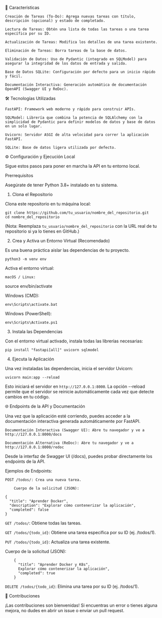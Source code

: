 🚀 Características

    Creación de Tareas (To-Do): Agrega nuevas tareas con título, descripción (opcional) y estado de completado.

    Lectura de Tareas: Obtén una lista de todas las tareas o una tarea específica por su ID.

    Actualización de Tareas: Modifica los detalles de una tarea existente.

    Eliminación de Tareas: Borra tareas de la base de datos.

    Validación de Datos: Uso de Pydantic (integrado en SQLModel) para asegurar la integridad de los datos de entrada y salida.

    Base de Datos SQLite: Configuración por defecto para un inicio rápido y fácil.

    Documentación Interactiva: Generación automática de documentación OpenAPI (Swagger UI y ReDoc).

🛠️ Tecnologías Utilizadas

    FastAPI: Framework web moderno y rápido para construir APIs.

    SQLModel: Librería que combina la potencia de SQLAlchemy con la simplicidad de Pydantic para definir modelos de datos y base de datos en un solo lugar.

    Uvicorn: Servidor ASGI de alta velocidad para correr la aplicación FastAPI.

    SQLite: Base de datos ligera utilizada por defecto.

⚙️ Configuración y Ejecución Local

Sigue estos pasos para poner en marcha la API en tu entorno local.

Prerrequisitos

Asegúrate de tener Python 3.8+ instalado en tu sistema.

1. Clona el Repositorio

Clona este repositorio en tu máquina local:

    git clone https://github.com/tu_usuario/nombre_del_repositorio.git
    cd nombre_del_repositorio

(Nota: Reemplaza `tu_usuario/nombre_del_repositorio` con la URL real de tu repositorio si ya lo tienes en GitHub.)

2. Crea y Activa un Entorno Virtual (Recomendado)

Es una buena práctica aislar las dependencias de tu proyecto.

    python3 -m venv env

Activa el entorno virtual:

    macOS / Linux:

source env/bin/activate

Windows (CMD):

    env\Scripts\activate.bat

Windows (PowerShell):

    env\Scripts\Activate.ps1

3. Instala las Dependencias

Con el entorno virtual activado, instala todas las librerías necesarias:

    pip install "fastapi[all]" uvicorn sqlmodel

4. Ejecuta la Aplicación

Una vez instaladas las dependencias, inicia el servidor Uvicorn:

    uvicorn main:app --reload

Esto iniciará el servidor en `http://127.0.0.1:8000`. La opción --reload permite que el servidor se reinicie automáticamente cada vez que detecte cambios en tu código.

🌐 Endpoints de la API y Documentación

Una vez que la aplicación esté corriendo, puedes acceder a la documentación interactiva generada automáticamente por FastAPI.

    Documentación Interactiva (Swagger UI): Abre tu navegador y ve a http://127.0.0.1:8000/docs

    Documentación Alternativa (ReDoc): Abre tu navegador y ve a http://127.0.0.1:8000/redoc

Desde la interfaz de Swagger UI (/docs), puedes probar directamente los endpoints de la API.

Ejemplos de Endpoints:

    POST /todos/: Crea una nueva tarea.

        Cuerpo de la solicitud (JSON):

    {
      "title": "Aprender Docker",
      "description": "Explorar cómo contenerizar la aplicación",
      "completed": false
    }

`GET /todos/`: Obtiene todas las tareas.

`GET /todos/{todo_id}`: Obtiene una tarea específica por su ID (ej. /todos/1).

`PUT /todos/{todo_id}`: Actualiza una tarea existente.

 Cuerpo de la solicitud (JSON):

        {
          "title": "Aprender Docker y K8s",
          Explorar cómo contenerizar la aplicación",
          "completed": true
        }

`DELETE /todos/{todo_id}`: Elimina una tarea por su ID (ej. /todos/1).

🤝 Contribuciones

¡Las contribuciones son bienvenidas! Si encuentras un error o tienes alguna mejora, no dudes en abrir un issue o enviar un pull request.
